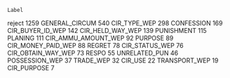 	Label
reject	1259
GENERAL_CIRCUM	540
CIR_TYPE_WEP	298
CONFESSION	169
CIR_BUYER_ID_WEP	142
CIR_HELD_WAY_WEP	139
PUNISHMENT	115
PLANING	111
CIR_AMMU_AMOUNT_WEP	92
PURPOSE	89
CIR_MONEY_PAID_WEP	88
REGRET	78
CIR_STATUS_WEP	76
CIR_OBTAIN_WAY_WEP	73
RESPO	55
UNRELATED_PUN	46
POSSESSION_WEP	37
TRADE_WEP	32
CIR_USE	22
TRANSPORT_WEP	19
CIR_PURPOSE	7
